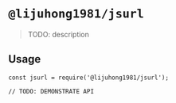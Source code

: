 # `@lijuhong1981/jsurl`

> TODO: description

## Usage

```
const jsurl = require('@lijuhong1981/jsurl');

// TODO: DEMONSTRATE API
```
